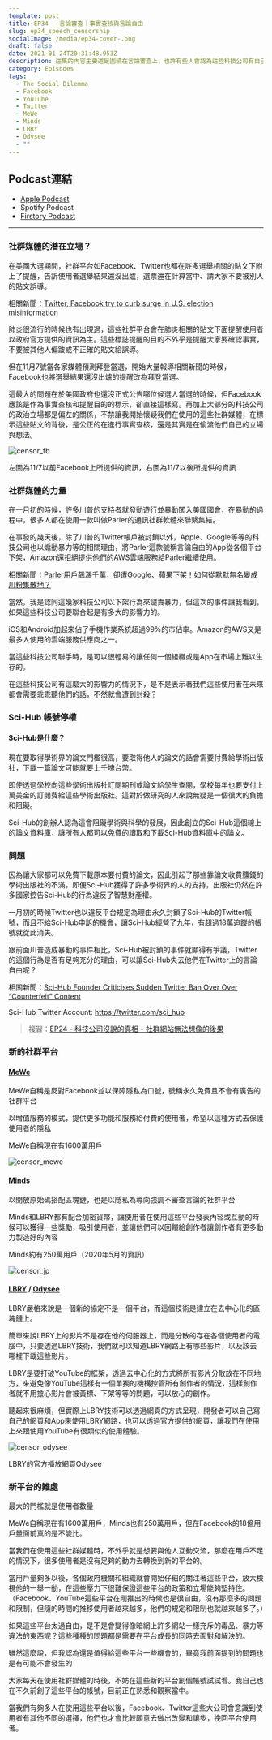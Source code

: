 ```yaml
---
template: post
title: EP34 - 言論審查｜事實查核與言論自由
slug: ep34_speech_censorship
socialImage: /media/ep34-cover-.png
draft: false
date: 2021-01-24T20:31:48.953Z
description: 這集的內容主要還是圍繞在言論審查上，也許有些人會認為這些科技公司有自己的立場有什麼不對，能力越大責任越大也很像某種程度的情緒勒索，但依照立場決定用戶接受到什麼樣資訊真的可以嗎？到底言論審查是用來公正的事實審查，還是用來偷渡立場？
category: Episodes
tags:
  - The Social Dilemma
  - Facebook
  - YouTube
  - Twitter
  - MeWe
  - Minds
  - LBRY
  - Odysee
  - ""
---
```

## Podcast連結

* [Apple Podcast](https://podcasts.apple.com/tw/podcast/%E8%B3%87%E5%AE%89%E8%A7%A3%E5%A3%93%E7%B8%AE/id1513276667#episodeGuid=ckkblul8creud0854p6hr39ta)
* Spotify Podcast
* [Firstory Podcast](https://open.firstory.me/story/ckkblul8creud0854p6hr39ta)

- - -

### 社群媒體的潛在立場？

在美國大選期間，社群平台如Facebook、Twitter也都在許多選舉相關的貼文下附上了提醒，告訴使用者選舉結果還沒出爐，選票還在計算當中、請大家不要被別人的貼文誤導。

相關新聞：[Twitter, Facebook try to curb surge in U.S. election misinformation](https://www.theglobeandmail.com/business/international-business/us-business/article-trumps-election-posts-put-twitter-and-facebooks-misinformation/) 

肺炎很流行的時候也有出現過，這些社群平台會在肺炎相關的貼文下面提醒使用者以政府官方提供的資訊為主。這些標誌提醒的目的不外乎是提醒大家要確認事實，不要被其他人偏跛或不正確的貼文給誤導。

但在11月7號當各家媒體預測拜登當選，開始大量報導相關新聞的時候，Facebook也將選舉結果還沒出爐的提醒改為拜登當選。

這最大的問題在於美國政府也還沒正式公告哪位候選人當選的時候，但Facebook應該是作為事實查核和提醒目的的標示，卻直接這樣寫。再加上大部分的科技公司的政治立場都是偏左的關係，不禁讓我開始懷疑我們在使用的這些社群媒體，在標示這些貼文的背後，是公正的在進行事實查核，還是其實是在偷渡他們自己的立場與想法。

![censor_fb](/media/censor_fb.png)

左圖為11/7以前Facebook上所提供的資訊，右圖為11/7以後所提供的資訊

### 社群媒體的力量

在一月初的時候，許多川普的支持者就發動遊行並暴動闖入美國國會，在暴動的過程中，很多人都在使用一款叫做Parler的通訊社群軟體來聯繫集結。

在事發的幾天後，除了川普的Twitter帳戶被封鎖以外，Apple、Google等等的科技公司也以煽動暴力等的相關理由，將Parler這款號稱言論自由的App從各個平台下架，Amazon還拒絕提供他們的AWS雲端服務給Parler繼續使用。

相關新聞：[Parler用戶飆漲千萬，卻遭Google、蘋果下架！如何從默默無名變成川粉集散地？](https://www.bnext.com.tw/article/61016/parler-google-apple)

當然，我是認同這幾家科技公司以下架行為來譴責暴力，但這次的事件讓我看到，如果這些科技公司要聯合起是有多大的影響力的。

iOS和Android加起來佔了手機作業系統超過99%的市佔率。Amazon的AWS又是最多人使用的雲端服務供應商之一。

當這些科技公司聯手時，是可以很輕易的讓任何一個組織或是App在市場上難以生存的。

在這些科技公司有這麼大的影響力的情況下，是不是表示著我們這些使用者在未來都會需要乖乖聽他們的話，不然就會遭到封殺？

### Sci-Hub 帳號停權

#### Sci-Hub是什麼？

現在要取得學術界的論文門檻很高，要取得他人的論文的話會需要付費給學術出版社，下載一篇論文可能就要上千塊台幣。

即使透過學校向這些學術出版社訂閱期刊或論文給學生查閱，學校每年也要支付上萬美金的訂閱費給這些學術出版社。這對於做研究的人來說無疑是一個很大的負擔和阻礙。

Sci-Hub的創辦人認為這會阻礙學術與科學的發展，因此創立的Sci-Hub這個線上的論文資料庫，讓所有人都可以免費的讀取和下載Sci-Hub資料庫中的論文。

### 問題

因為讓大家都可以免費下載原本要付費的論文，因此引起了那些靠論文收費賺錢的學術出版社的不滿，即便Sci-Hub獲得了許多學術界的人的支持，出版社仍然在許多國家控告Sci-Hub的行為違反了智慧財產權。

一月初的時候Twitter也以違反平台規定為理由永久封鎖了Sci-Hub的Twitter帳號，而且不給Sci-Hub申訴的機會，讓Sci-Hub經營了九年，有超過18萬追蹤的帳號就從此消失。

跟前面川普造成暴動的事件相比，Sci-Hub被封鎖的事件就顯得有爭議，Twitter的這個行為是否有足夠充分的理由，可以讓Sci-Hub失去他們在Twitter上的言論自由呢？

相關新聞：[Sci-Hub Founder Criticises Sudden Twitter Ban Over Over “Counterfeit” Content](https://torrentfreak.com/sci-hub-founder-criticises-sudden-twitter-ban-over-over-counterfeit-content-210108/)

Sci-Hub Twitter Account: https://twitter.com/sci_hub

> 複習：[EP24 - 科技公司沒說的真相 - 社群網站無法想像的後果](/posts/ep24_the_social_dilemma)

### 新的社群平台

#### [MeWe](https://mewe.com/)

MeWe自稱是反對Facebook並以保障隱私為口號，號稱永久免費且不會有廣告的社群平台

以增值服務的模式，提供更多功能和服務給付費的使用者，希望以這種方式去保護使用者的隱私

MeWe自稱現在有1600萬用戶

![censor_mewe](/media/censor_mewe.png)

#### [Minds](https://www.minds.com/)

以開放原始碼搭配區塊鏈，也是以隱私為導向強調不審查言論的社群平台

Minds和LBRY都有配合加密貨幣，讓使用者在使用這些平台發表內容或互動的時候可以獲得一些獎勵，吸引使用者，並讓他們可以回饋給創作者讓創作者有更多動力製造好的內容

Minds約有250萬用戶（2020年5月的資訊）

![censor_jp](/media/censor_minds.png)

#### [LBRY](https://lbry.tv/) / [Odysee](https://odysee.com/)

LBRY嚴格來說是一個新的協定不是一個平台，而這個技術是建立在去中心化的區塊鏈上。

簡單來說LBRY上的影片不是存在他的伺服器上，而是分散的存在各個使用者的電腦中，只要透過LBRY技術，我們就可以知道LBRY網路上有哪些影片，以及該去哪裡下載這些影片。

LBRY是要打破YouTube的框架，透過去中心化的方式將所有影片分散放在不同地方，來避免像YouTube這樣有一個單獨的機構控管所有創作者的情況，這樣創作者就不用擔心影片會被黃標、下架等等的問題，可以放心的創作。

聽起來很麻煩，但實際上LBRY技術可以透過網頁的方式呈現，開發者可以自己寫自己的網頁和App來使用LBRY網路，也可以透過官方提供的網頁，讓我們在使用上來跟使用YouTube有很類似的使用體驗。

![censor_odysee](/media/censor_odysee.png)

LBRY的官方播放網頁Odysee

### 新平台的難處

最大的門檻就是使用者數量

MeWe自稱現在有1600萬用戶，Minds也有250萬用戶，但在Facebook的18億用戶量面前真的是不能比。

當我們在使用這些社群媒體時，不外乎就是想要與他人互動交流，那麼在用戶不足的情況下，很多使用者是沒有足夠的動力去轉換到新的平台的。

當用戶量夠多以後，各個政府機關和組織就會開始仔細的關注著這些平台，放大檢視他的一舉一動，在這些壓力下很難保證這些平台的政策和立場能夠堅持住。
（Facebook、YouTube這些平台在剛推出的時候也是很自由，沒有那麼多的問題和限制，但隨的時間的推移使用者越來越多，他們的規定和限制也就越來越多了。）

如果這些平台太過自由，是不是會變得像暗網上許多網站一樣充斥的毒品、暴力等違法的東西呢？這些種種的問題都是需要在平台成長的同時去面對和解決的。

雖然這麼說，但我認為還是值得給這些平台一些機會的，畢竟我前面提到的問題也是有可能不會發生的

大家每天在使用社群媒體的時後，不妨在這些新的平台創個帳號試試看。我自己也在不久前創了這些平台的帳號，目前正在熟悉和觀察當中。

當我們有夠多人在使用這些平台以後，Facebook、Twitter這些大公司會意識到使用者有其他不同的選擇，他們也才會比較願意去做出改變和讓步，挽回平台使用者。